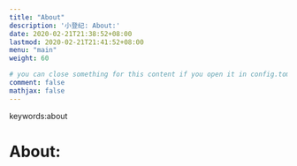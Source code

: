 ```yaml
---
title: "About"
description: '小登纪: About:'
date: 2020-02-21T21:38:52+08:00
lastmod: 2020-02-21T21:41:52+08:00
menu: "main"
weight: 60

# you can close something for this content if you open it in config.toml.
comment: false
mathjax: false
---
```

keywords:about

# 	About:

​	

